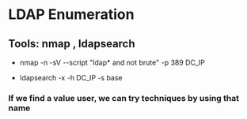 # LDAP Enumeration

## Tools: nmap , ldapsearch

 - nmap -n -sV --script "ldap* and not brute" -p 389 DC_IP

 - ldapsearch -x -h DC_IP -s base

### If we find a value user, we can try techniques by using that name
